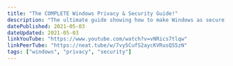 ```yaml
---
title: "The COMPLETE Windows Privacy & Security Guide!"
description: "The ultimate guide showing how to make Windows as secure, private, and anonymous as you need it to be. This video covers security, privacy, anonymity, passwords, authentication, VPNs, biometrics, search engines, browsers, Tor, 2FA, virtual machines, Linux, communication and more to reclaim your privacy and data today!"
datePublished: 2021-05-03
dateUpdated: 2021-05-03
linkYouTube: "https://www.youtube.com/watch?v=vNRics7tlqw"
linkPeerTube: "https://neat.tube/w/7vy5CufS2aycKVRusQS5zN"
tags: ["windows", "privacy", "security"]
---
```

